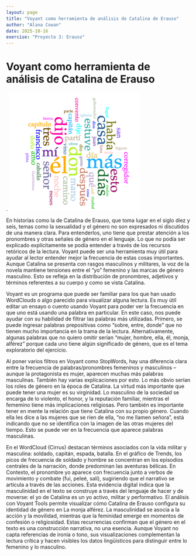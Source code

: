 ```yaml
---
layout: page
title: "Voyant como herramienta de análisis de Catalina de Erauso"
author: "Alana Cowan"
date: 2025-10-16
exercise: "Proyecto 3: Erauso"
---
```


# Voyant como herramienta de análisis de Catalina de Erauso
.
![imagen](https://raw.githubusercontent.com/dh-miami/SPA_410_Fall25/refs/heads/main/assets/img/WordCloudAlana.png)

En historias como la de Catalina de Erauso, que toma lugar en el siglo diez y seis, temas como la sexualidad y el género no son expresados ni discutidos de una manera clara. Para entenderlos, uno tiene que prestar atención a los pronombres y otras señales de género en el lenguaje. Lo que no podía ser explicado explícitamente se podía entender a través de los recursos retóricos de la lectura. Voyant puede ser una herramienta muy útil para ayudar al lector entender mejor la frecuencia de estas cosas importantes. Aunque Catalina se presenta con rasgos masculinos y militares, la voz de la novela mantiene tensiones entre el “yo” femenino y las marcas de género masculino. Esto se refleja en la distribución de pronombres, adjetivos y términos referentes a su cuerpo y como se vista Catalina.

Voyant es un programa que puede ser familiar para los que han usado WordClouds o algo parecido para visualizar alguna lectura. Es muy útil editar un ensayo o cuento usando Voyant para poder ver la frecuencia en que uno está usando una palabra en particular. En este caso, nos puede ayudar con su habilidad de filtrar las palabras más utilizadas. Primero, se puede ingresar palabras prepositivas como “sobre, entre, donde” que no tienen mucho importancia en la trama de la lectura. Alternativamente, algunas palabras que no quiero omitir serían “mujer, hombre, ella, él, monja, alférez” porque cada uno tiene algún significado de género, que es el tema exploratorio del ejercicio.

Al poner varios filtros en Voyant como StopWords, hay una diferencia clara entre la frecuencia de palabras/pronombres femeninos y masculinos – aunque la protagonista es mujer, aparecen muchas más palabras masculinas. También hay varias explicaciones por esto. Lo más obvio serían los roles de género en la época de Catalina. La virtud más importante que puede tener una mujer es su virginidad. Lo masculino de la sociedad se encarga de lo violento, el honor, y la reputación familiar, mientras el fememino tiene más implicaciones religiosas. Pero también es importante tener en mente la relación que tiene Catalina con su propio género. Cuando ella les dice a las mujeres que se ríen de ella, “no me llamen señora”, está indicando que no se identifica con la imagen de las otras mujeres del tiempo. Esto se puede ver en la frecuencia que aparece palabras masculinas. 

En el WordCloud (Cirrus) destacan términos asociados con la vida militar y masculina: soldado, capitán, espada, batalla. En el gráfico de Trends, los picos de frecuencia de soldado y hombre se concentran en los episodios centrales de la narración, donde predominan las aventuras bélicas. En Contexto, el pronombre yo aparece con frecuencia junto a verbos de movimiento y combate (fui, peleé, salí), sugiriendo que el narrativo se articula a través de las acciones. Esta evidencia digital indica que la masculinidad en el texto se construye a través del lenguaje de hacer y de moverse: el yo de Catalina es un yo activo, militar y performativo.
El análisis con Voyant Tools permite visualizar cómo Catalina de Erauso configura su identidad de género en La monja alférez. La masculinidad se asocia a la acción y la movilidad, mientras que la feminidad emerge en momentos de confesión o religiosidad. Estas recurrencias confirman que el género en el texto es una construcción narrativa, no una esencia. Aunque Voyant no capta referencias de ironía o tono, sus visualizaciones complementan la lectura crítica y hacen visibles los datos lingüísticos para distinguir entre lo femenino y lo masculino.
